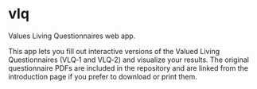 # vlq
Values Living Questionnaires web app.

This app lets you fill out interactive versions of the Valued Living Questionnaires (VLQ‑1 and VLQ‑2) and visualize your results. The original questionnaire PDFs are included in the repository and are linked from the introduction page if you prefer to download or print them.
